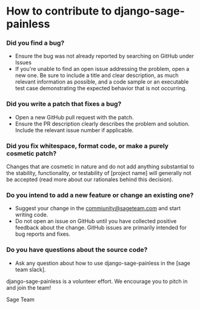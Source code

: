# How to contribute to django-sage-painless
### Did you find a bug?
- Ensure the bug was not already reported by searching on GitHub under Issues
- If you're unable to find an open issue addressing the problem, open a new one. Be sure to include a title and clear description, as much relevant information as possible, and a code sample or an executable test case demonstrating the expected behavior that is not occurring.
### Did you write a patch that fixes a bug?
- Open a new GitHub pull request with the patch.
- Ensure the PR description clearly describes the problem and solution. Include the relevant issue number if applicable.
### Did you fix whitespace, format code, or make a purely cosmetic patch?
Changes that are cosmetic in nature and do not add anything substantial to the stability, functionality, or testability of [project name] will generally not be accepted (read more about our rationales behind this decision).
### Do you intend to add a new feature or change an existing one?
- Suggest your change in the <commiunity@sageteam.com> and start writing code.
- Do not open an issue on GitHub until you have collected positive feedback about the change. GitHub issues are primarily intended for bug reports and fixes.
### Do you have questions about the source code?
- Ask any question about how to use django-sage-painless in the [sage team slack].

django-sage-painless is a volunteer effort. We encourage you to pitch in and join the team!

Sage Team
